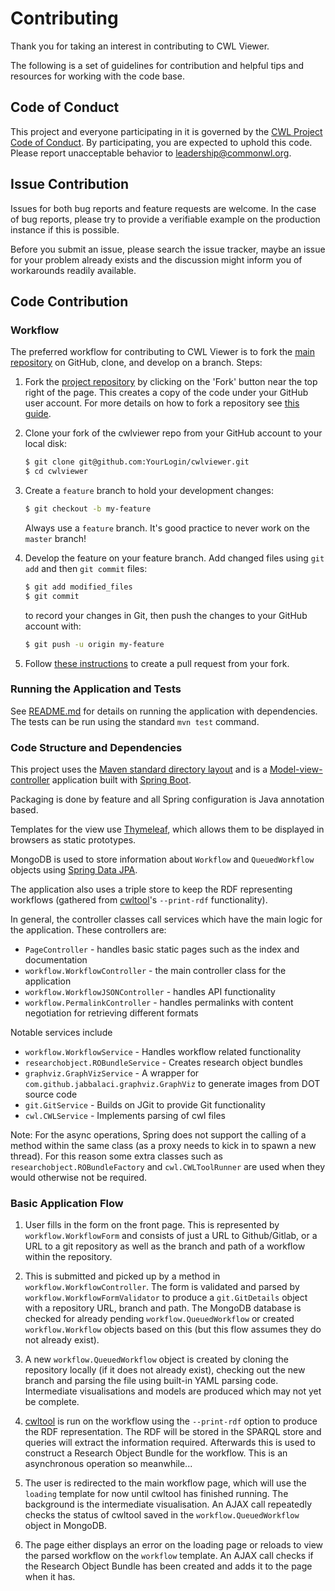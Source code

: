 # Contributing
Thank you for taking an interest in contributing to CWL Viewer.

The following is a set of guidelines for contribution and helpful 
tips and resources for working with the code base.

## Code of Conduct
This project and everyone participating in it is governed by 
the [CWL Project Code of Conduct](https://github.com/common-workflow-language/common-workflow-language/blob/master/CODE_OF_CONDUCT.md). 
By participating, you are expected to uphold this code. 
Please report unacceptable behavior to 
[leadership@commonwl.org](mailto:leadership@commonwl.org).

## Issue Contribution
Issues for both bug reports and feature requests are welcome. In 
the case of bug reports, please try to provide a verifiable example 
on the production instance if this is possible.

Before you submit an issue, please search the issue tracker, maybe 
an issue for your problem already exists and the discussion might 
inform you of workarounds readily available.

## Code Contribution

### Workflow
The preferred workflow for contributing to CWL Viewer is to fork the
[main repository](https://github.com/common-workflow-language/cwlviewer) on
GitHub, clone, and develop on a branch. Steps:

1. Fork the [project repository](https://github.com/common-workflow-language/cwlviewer)
   by clicking on the 'Fork' button near the top right of the page. This creates
   a copy of the code under your GitHub user account. For more details on
   how to fork a repository see [this guide](https://help.github.com/articles/fork-a-repo/).

2. Clone your fork of the cwlviewer repo from your GitHub account to your local disk:

   ```bash
   $ git clone git@github.com:YourLogin/cwlviewer.git
   $ cd cwlviewer
   ```

3. Create a ``feature`` branch to hold your development changes:

   ```bash
   $ git checkout -b my-feature
   ```

   Always use a ``feature`` branch. It's good practice to never work on the ``master`` branch!

4. Develop the feature on your feature branch. Add changed files using ``git add`` and then ``git commit`` files:

   ```bash
   $ git add modified_files
   $ git commit
   ```

   to record your changes in Git, then push the changes to your GitHub account with:

   ```bash
   $ git push -u origin my-feature
   ```

5. Follow [these instructions](https://help.github.com/articles/creating-a-pull-request-from-a-fork)
to create a pull request from your fork.

### Running the Application and Tests
See [README.md](README.md) for details on running the application with dependencies.
The tests can be run using the standard `mvn test` command.

### Code Structure and Dependencies
This project uses the [Maven standard directory layout](https://maven.apache.org/guides/introduction/introduction-to-the-standard-directory-layout.html) 
and is a [Model-view-controller](https://en.wikipedia.org/wiki/Model%E2%80%93view%E2%80%93controller) 
application built with [Spring Boot](https://projects.spring.io/spring-boot/).

Packaging is done by feature and all Spring configuration is 
Java annotation based.

Templates for the view use [Thymeleaf](http://www.thymeleaf.org/), 
which allows them to be displayed in browsers as static prototypes.

MongoDB is used to store information about `Workflow` and `QueuedWorkflow` 
objects using [Spring Data JPA](https://docs.spring.io/spring-data/mongodb/docs/current/reference/html/).

The application also uses a triple store to keep the RDF representing 
workflows (gathered from [cwltool](https://github.com/common-workflow-language/cwltool)'s 
`--print-rdf` functionality).

In general, the controller classes call services which have the main logic for 
the application. These controllers are:
* `PageController` - handles basic static pages such as the index and documentation
* `workflow.WorkflowController` - the main controller class for the application
* `workflow.WorkflowJSONController` - handles API functionality
* `workflow.PermalinkController` - handles permalinks with content negotiation for 
retrieving different formats

Notable services include
* `workflow.WorkflowService` - Handles workflow related functionality
* `researchobject.ROBundleService` - Creates research object bundles
* `graphviz.GraphVizService` - A wrapper for `com.github.jabbalaci.graphviz.GraphViz` 
to generate images from DOT source code
* `git.GitService` - Builds on JGit to provide Git functionality
* `cwl.CWLService` - Implements parsing of cwl files

Note: For the async operations, Spring does not support the calling of a method within 
the same class (as a proxy needs to kick in to spawn a new thread). For this reason 
some extra classes such as `researchobject.ROBundleFactory` and `cwl.CWLToolRunner` 
are used when they would otherwise not be required.

### Basic Application Flow

1. User fills in the form on the front page. This is represented by 
`workflow.WorkflowForm` and consists of just a URL to Github/Gitlab, 
or a URL to a git repository as well as the branch and path of a 
workflow within the repository.

2. This is submitted and picked up by a method in `workflow.WorkflowController`. 
The form is validated and parsed by `workflow.WorkflowFormValidator` to 
produce a `git.GitDetails` object with a repository URL, branch and path. 
The MongoDB database is checked for already pending `workflow.QueuedWorkflow` or 
created `workflow.Workflow` objects based on this (but this flow assumes they do 
not already exist).

3. A new `workflow.QueuedWorkflow` object is created by cloning the repository 
locally (if it does not already exist), checking out the new branch and parsing 
the file using built-in YAML parsing code. Intermediate visualisations and 
models are produced which may not yet be complete.

4. [cwltool](https://github.com/common-workflow-language/cwltool) is run on the 
workflow using the `--print-rdf` option to produce the RDF representation. The RDF 
will be stored in the SPARQL store and queries will extract the information 
required. Afterwards this is used to construct a Research Object Bundle for the workflow. 
This is an asynchronous operation so meanwhile...

5. The user is redirected to the main workflow page, which will use the `loading` 
template for now until cwltool has finished running. The background is the intermediate 
visualisation. An AJAX call repeatedly checks the status of cwltool saved in the 
`workflow.QueuedWorkflow` object in MongoDB.

6. The page either displays an error on the loading page or reloads to view the 
 parsed workflow on the `workflow` template. An AJAX call checks if the Research Object 
 Bundle has been created and adds it to the page when it has.
